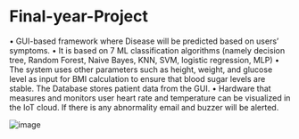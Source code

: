 # Final-year-Project
• GUI-based framework where Disease will be predicted based on users’ symptoms. • It is based on 7 ML classification algorithms (namely decision tree, Random Forest, Naive Bayes, KNN, SVM, logistic regression, MLP) • The system uses other parameters such as height, weight, and glucose level as input for BMI calculation to ensure that blood sugar levels are stable. The Database stores patient data from the GUI. • Hardware that measures and monitors user heart rate and temperature can be visualized in the IoT cloud. If there is any abnormality email and buzzer will be alerted.


![image](https://user-images.githubusercontent.com/11870995/191506948-4253a7e5-54da-4ae7-a928-ba3547a3969b.png)
